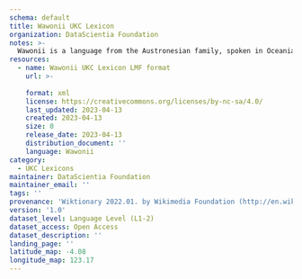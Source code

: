 ```yaml
---
schema: default
title: Wawonii UKC Lexicon
organization: DataScientia Foundation
notes: >-
  Wawonii is a language from the Austronesian family, spoken in Oceania. The UKC Lexicon of Wawonii is represented as a lexico-semantic network. It consists of words, word senses, synsets, as well as sense-level and synset-level relationships.
resources:
  - name: Wawonii UKC Lexicon LMF format
    url: >-
      
    format: xml
    license: https://creativecommons.org/licenses/by-nc-sa/4.0/
    last_updated: 2023-04-13
    created: 2023-04-13
    size: 0
    release_date: 2023-04-13
    distribution_document: ''
    language: Wawonii
category:
  - UKC Lexicons
maintainer: DataScientia Foundation
maintainer_email: ''
tags: ''
provenance: 'Wiktionary 2022.01. by Wikimedia Foundation (http://en.wiktionary.org); Princeton WordNet 2.1 by Princeton University (https://wordnet.princeton.edu)'
version: '1.0'
dataset_level: Language Level (L1-2)
dataset_access: Open Access
dataset_description: ''
landing_page: ''
latitude_map: -4.08
longitude_map: 123.17
---
```

